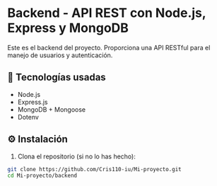 # Backend - API REST con Node.js, Express y MongoDB

Este es el backend del proyecto. Proporciona una API RESTful para el manejo de usuarios y autenticación.

## 🚀 Tecnologías usadas
- Node.js
- Express.js
- MongoDB + Mongoose
- Dotenv

## ⚙️ Instalación

1. Clona el repositorio (si no lo has hecho):

```bash
git clone https://github.com/Cris110-iu/Mi-proyecto.git
cd Mi-proyecto/backend